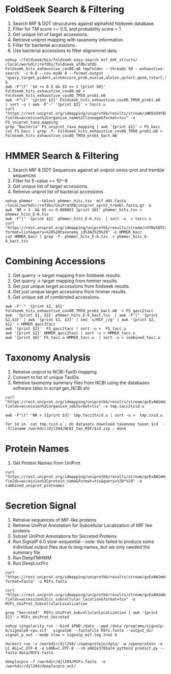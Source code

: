 # FoldSeek Search & Filtering

1. Search MIF & DDT strucutures against alphafold foldseek database.
2. Filter for TM score >= 0.5, and probability score = 1
3. Get unique list of target accessions.
4. Retrieve uniprot mapping with taxanomy information.
5. Filter for bacterial accessions.
6. Use bacterial accessions to filter alignemnet data.

```
nohup ~/foldseek/bin/foldseek easy-search mif_ddt_structs/ /local/workdir/refdbs/foldseek_afdb/afdb Foldseek_hits_exhaustive_cov80.m8 tmpfolder --threads 50 --exhaustive-search  -c 0.8 --cov-mode 0 --format-output "query,target,pident,alntmscore,prob,evalue,alnlen,qstart,qend,tstart,tend,qseq,tseq" &
awk -F"\t" '$4 >= 0.5 && $5 == 1 {print $0}' Foldseek_hits_exhaustive_cov80.m8 > Foldseek_hits_exhaustive_cov80_TM50_prob1.m8
awk -F"\t" '{print $2}' Foldseek_hits_exhaustive_cov80_TM50_prob1.m8  | sort -u | awk -F"-" '{print $2}' > taccs.u
curl "https://rest.uniprot.org/idmapping/uniprotkb/results/stream/zWKOzO4Y88?fields=accession%2Corganism_name%2Clineage&format=tsv" -o FS_uniprot_taxa_mapping
grep "Bacteria" FS_uniprot_taxa_mapping | awk '{print $1}' > FS_bacc
cat FS_bacc | grep -f- Foldseek_hits_exhaustive_cov80_TM50_prob1.m8 > Foldseek_hits_exhaustive_cov80_TM50_prob1_bact.m8
```


# HMMER Search & Filtering

1. Search MIF & DDT Sequences against all uniprot swiss-prot and tremble sequences
2. Filter for E-value <= 10^-6
3. Get unique list of target accessions.
4. Retreive uniprot list of bacterial accessions

```
nohup phmmer  --tblout phmmer_hits.tsv  mif_ddt.fasta /local/workdir/refdbs/UniProtKB/uniprot_sprot_trembl.fasta.gz  &
awk 'NR > 3  && $5 <= 0.000001 {print $0}' phmmer_hits.tsv > phmmer_hits_E-6.tsv
awk -F"|" '{print $2}' phmmer_hits_E-6.tsv  | sort -u  > taccs.u
curl "https://rest.uniprot.org/idmapping/uniprotkb/results/stream/nXYNvhQTCc?format=list&query=%28%28taxonomy_id%3A2%29%29" -o HMMER_bacc
cat HMMER_bacc | grep -f- phmmer_hits_E-6.tsv  > phmmer_hits_E-6_bact.tsv
```

# Combining Accessions

1. Get querry -> target mapping from foldseek results.
2. Get querry -> target mapping from hmmer results.
3. Get just unique target accessions from foldseek results.
4. Get just unique target accessions from hmmer results.
5. Get unique set of combinded accessions.

```
awk -F"-" '{print $2, $5}' Foldseek_hits_exhaustive_cov80_TM50_prob1_bact.m8  > FS_qacc2tacc
awk  '{print $1, $3}' phmmer_hits_E-6_bact.tsv  | awk -F"|" '{print $2,$3}' | awk '{print $1, $3}' | sed 's/MIF_//g' | awk '{print $2, $1}' > HMMER_qacc2tacc
awk '{print $2}'  FS_qacc2tacc | sort -u >  FS_tacc.u
awk '{print $2}' HMMER_qacc2tacc | sort -u > HMMER_tacc.u
awk '{print $0}' FS_tacc.u HMMER_tacc.u  | sort -u > combined_tacc.u
```
# Taxonomy Analysis

1. Retreive uniprot to NCBI-TaxID mapping
2. Convert to list of unique TaxIDs
3. Retreive taxonomy summary files from NCBI using the databases software (also in script get_NCBI.sh)

```
curl "https://rest.uniprot.org/idmapping/uniprotkb/results/stream/gvExAW1mHa?fields=accession%2Corganism_id&format=tsv" -o tmp.tacc2txid.u

awk -F"\t" 'NR > 1{print $3}' tmp.tacc2txid.u | sort -u >  tmp.txid.u

for id in `cat tmp.txid.u`; do datasets download taxonomy taxon $id  --filename /workdir/djl294/NCBI_tax_MIF/$id.zip ; done
```
# Protein Names
1. Get Protein Names from UniProt
   
```
curl "https://rest.uniprot.org/idmapping/uniprotkb/results/stream/gvExAW1mHa?fields=accession%2Cprotein_name&format=tsv&query=%28*%29" -o combined_uniprot_protnames
```

# Secretion Signal
1. Retreive sequences of MIF-like proteins
2. Retreive UniProt Annotation for Subcellular Localization of MIF like proteins
3. Subset UniProt Annotations for Secreted Proteins
4. Run SignalP 6.0 slow-sequential - note: this failed to produce some individual output files due to long names, but we only needed the summary file
5. Run DeepTMHMM
6. Run DeepLocPro

```
curl "https://rest.uniprot.org/idmapping/uniprotkb/results/stream/gvExAW1mHa?format=fasta" -o MIFs.fasta

curl "https://rest.uniprot.org/idmapping/uniprotkb/results/stream/gvExAW1mHa?fields=accession%2Ccc_subcellular_location&format=tsv" -o MIFs_UniProt_SubcellularLocalization

grep "Secreted"  MIFs_UniProt_SubcellularLocalization | awk '{print $1}' > MIFs_UniProt_Secreted

nohup singularity run --bind $PWD:/data --pwd /data /programs/signalp-6/signalp6-cpu.sif   signalp6 --fastafile MIFs.fasta --output_dir signal_p_out --mode slow > signalp_mif.log 2>&1 &

docker1 run -v /workdir/djl294/:/openprotein/data/ -w /openprotein -e LC_ALL=C.UTF-8 -e LANG=C.UTF-8 --rm a982e3785a74 python3 predict.py --fasta data/MIFs.fasta

deeplocpro -f /workdir/djl294/MIFs.fasta  -o /workdir/djl294/deeplocpro_out/
```

   
